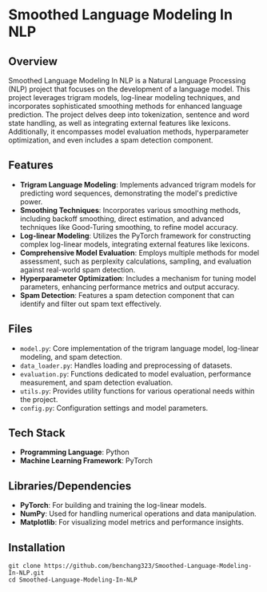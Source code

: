 # Smoothed Language Modeling In NLP

## Overview

Smoothed Language Modeling In NLP is a Natural Language Processing (NLP) project that focuses on the development of a language model. This project leverages trigram models, log-linear modeling techniques, and incorporates sophisticated smoothing methods for enhanced language prediction. The project delves deep into tokenization, sentence and word state handling, as well as integrating external features like lexicons. Additionally, it encompasses model evaluation methods, hyperparameter optimization, and even includes a spam detection component.

## Features

- **Trigram Language Modeling**: Implements advanced trigram models for predicting word sequences, demonstrating the model's predictive power.
- **Smoothing Techniques**: Incorporates various smoothing methods, including backoff smoothing, direct estimation, and advanced techniques like Good-Turing smoothing, to refine model accuracy.
- **Log-linear Modeling**: Utilizes the PyTorch framework for constructing complex log-linear models, integrating external features like lexicons.
- **Comprehensive Model Evaluation**: Employs multiple methods for model assessment, such as perplexity calculations, sampling, and evaluation against real-world spam detection.
- **Hyperparameter Optimization**: Includes a mechanism for tuning model parameters, enhancing performance metrics and output accuracy.
- **Spam Detection**: Features a spam detection component that can identify and filter out spam text effectively.

## Files

- `model.py`: Core implementation of the trigram language model, log-linear modeling, and spam detection.
- `data_loader.py`: Handles loading and preprocessing of datasets.
- `evaluation.py`: Functions dedicated to model evaluation, performance measurement, and spam detection evaluation.
- `utils.py`: Provides utility functions for various operational needs within the project.
- `config.py`: Configuration settings and model parameters.

## Tech Stack

- **Programming Language**: Python
- **Machine Learning Framework**: PyTorch

## Libraries/Dependencies

- **PyTorch**: For building and training the log-linear models.
- **NumPy**: Used for handling numerical operations and data manipulation.
- **Matplotlib**: For visualizing model metrics and performance insights.

## Installation
```
git clone https://github.com/benchang323/Smoothed-Language-Modeling-In-NLP.git
cd Smoothed-Language-Modeling-In-NLP
```
